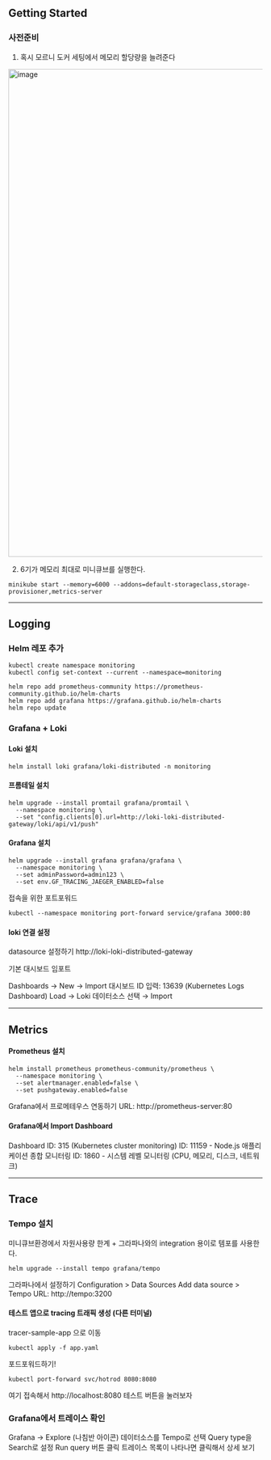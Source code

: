 ## Getting Started
### 사전준비

1. 혹시 모르니 도커 세팅에서 메모리 할당량을 늘려준다
<img width="965" alt="image" src="https://github.com/user-attachments/assets/368ff14e-b2d8-4b99-b455-5e3d123d290f" />

2. 6기가 메모리 최대로 미니큐브를 실행한다.
```
minikube start --memory=6000 --addons=default-storageclass,storage-provisioner,metrics-server
```

---

## Logging

### Helm 레포 추가
```
kubectl create namespace monitoring
kubectl config set-context --current --namespace=monitoring

helm repo add prometheus-community https://prometheus-community.github.io/helm-charts
helm repo add grafana https://grafana.github.io/helm-charts
helm repo update
```

### Grafana + Loki

#### Loki 설치
```
helm install loki grafana/loki-distributed -n monitoring
```

#### 프롬테일 설치
```
helm upgrade --install promtail grafana/promtail \
  --namespace monitoring \
  --set "config.clients[0].url=http://loki-loki-distributed-gateway/loki/api/v1/push"
```
#### Grafana 설치
```
helm upgrade --install grafana grafana/grafana \
  --namespace monitoring \
  --set adminPassword=admin123 \
  --set env.GF_TRACING_JAEGER_ENABLED=false
```
접속을 위한 포트포워드
```
kubectl --namespace monitoring port-forward service/grafana 3000:80
```

#### loki 연결 설정
datasource 설정하기
http://loki-loki-distributed-gateway


기본 대시보드 임포트

Dashboards → New → Import
대시보드 ID 입력: 13639 (Kubernetes Logs Dashboard)
Load → Loki 데이터소스 선택 → Import


---
## Metrics
#### Prometheus 설치
```
helm install prometheus prometheus-community/prometheus \
  --namespace monitoring \
  --set alertmanager.enabled=false \
  --set pushgateway.enabled=false
```

Grafana에서 프로메테우스 연동하기
URL: http://prometheus-server:80

#### Grafana에서 Import Dashboard
Dashboard ID: 315 (Kubernetes cluster monitoring)
ID: 11159 - Node.js 애플리케이션 종합 모니터링
ID: 1860 - 시스템 레벨 모니터링 (CPU, 메모리, 디스크, 네트워크)

---

## Trace
### Tempo 설치
미니큐브환경에서 자원사용량 한계 + 그라파나와의 integration 용이로 템포를 사용한다.
```
helm upgrade --install tempo grafana/tempo
```

그라파나에서 설정하기
Configuration > Data Sources
Add data source > Tempo
URL: http://tempo:3200

#### 테스트 앱으로 tracing 트래픽 생성 (다른 터미널)
tracer-sample-app 으로 이동 
```
kubectl apply -f app.yaml 
```

포드포워드하기!
```
kubectl port-forward svc/hotrod 8080:8080
```
여기 접속해서 http://localhost:8080 테스트 버튼을 눌러보자 


### Grafana에서 트레이스 확인

Grafana → Explore (나침반 아이콘)
데이터소스를 Tempo로 선택
Query type을 Search로 설정
Run query 버튼 클릭
트레이스 목록이 나타나면 클릭해서 상세 보기

